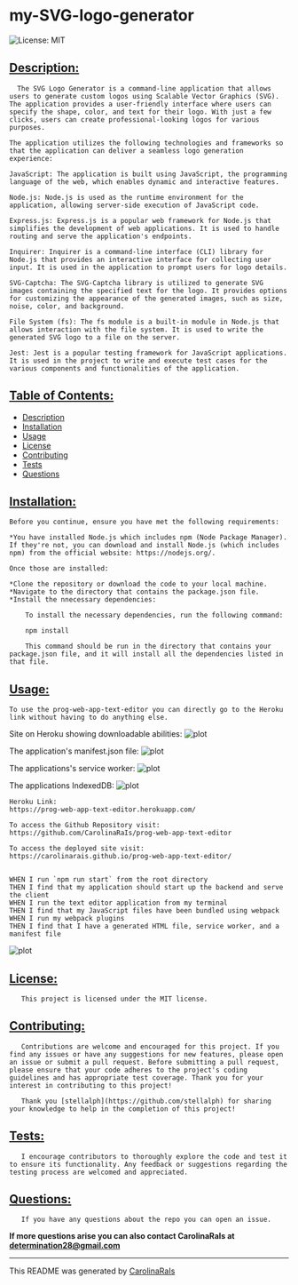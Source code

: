 # my-SVG-logo-generator

![License: MIT](https://img.shields.io/badge/License-MIT-blue.svg)

## [Description:](#description)

      The SVG Logo Generator is a command-line application that allows users to generate custom logos using Scalable Vector Graphics (SVG). The application provides a user-friendly interface where users can specify the shape, color, and text for their logo. With just a few clicks, users can create professional-looking logos for various purposes.

    The application utilizes the following technologies and frameworks so that the application can deliver a seamless logo generation experience:

    JavaScript: The application is built using JavaScript, the programming language of the web, which enables dynamic and interactive features.

    Node.js: Node.js is used as the runtime environment for the application, allowing server-side execution of JavaScript code.

    Express.js: Express.js is a popular web framework for Node.js that simplifies the development of web applications. It is used to handle routing and serve the application's endpoints.

    Inquirer: Inquirer is a command-line interface (CLI) library for Node.js that provides an interactive interface for collecting user input. It is used in the application to prompt users for logo details.

    SVG-Captcha: The SVG-Captcha library is utilized to generate SVG images containing the specified text for the logo. It provides options for customizing the appearance of the generated images, such as size, noise, color, and background.

    File System (fs): The fs module is a built-in module in Node.js that allows interaction with the file system. It is used to write the generated SVG logo to a file on the server.

    Jest: Jest is a popular testing framework for JavaScript applications. It is used in the project to write and execute test cases for the various components and functionalities of the application.


## [Table of Contents:](#table-of-contents:)
   
- [Description](#description)
- [Installation](#installation)
- [Usage](#usage)
- [License](#license)
- [Contributing](#contributing)
- [Tests](#tests)
- [Questions](#questions)
   
## [Installation:](#installation:)

    Before you continue, ensure you have met the following requirements:

    *You have installed Node.js which includes npm (Node Package Manager). If they're not, you can download and install Node.js (which includes npm) from the official website: https://nodejs.org/.

    Once those are installed:

    *Clone the repository or download the code to your local machine.
    *Navigate to the directory that contains the package.json file.
    *Install the nnecessary dependencies:

        To install the necessary dependencies, run the following command:
        
        npm install
    
        This command should be run in the directory that contains your package.json file, and it will install all the dependencies listed in that file.
    
## [Usage:](#usage:)

    To use the prog-web-app-text-editor you can directly go to the Heroku link without having to do anything else. 

Site on Heroku showing downloadable abilities:
![plot](./Assets/PWA-heroku-install.png)

The application's manifest.json file:
![plot](./Assets/PWA-install-manifest.png)

The applications's service worker:
![plot](./Assets/PWA-app-registered-service-worker.png)

The applications IndexedDB:
![plot](./Assets/PWA-app-IndexedDB.png)

    Heroku Link:
    https://prog-web-app-text-editor.herokuapp.com/ 

    To access the Github Repository visit:
    https://github.com/CarolinaRaIs/prog-web-app-text-editor

    To access the deployed site visit:
    https://carolinarais.github.io/prog-web-app-text-editor/   

    
    WHEN I run `npm run start` from the root directory
    THEN I find that my application should start up the backend and serve the client
    WHEN I run the text editor application from my terminal
    THEN I find that my JavaScript files have been bundled using webpack
    WHEN I run my webpack plugins
    THEN I find that I have a generated HTML file, service worker, and a manifest file

![plot](./Assets/PWA-npm-start.png)

## [License:](#license:)

       This project is licensed under the MIT license.
   
## [Contributing:](#contributing:)

       Contributions are welcome and encouraged for this project. If you find any issues or have any suggestions for new features, please open an issue or submit a pull request. Before submitting a pull request, please ensure that your code adheres to the project's coding guidelines and has appropriate test coverage. Thank you for your interest in contributing to this project!  

       Thank you [stellalph](https://github.com/stellalph) for sharing your knowledge to help in the completion of this project!
   
## [Tests:](#tests:)

       I encourage contributors to thoroughly explore the code and test it to ensure its functionality. Any feedback or suggestions regarding the testing process are welcomed and appreciated.
   
## [Questions:](#questions:)

       If you have any questions about the repo you can open an issue.

**If more questions arise you can also contact CarolinaRaIs at determination28@gmail.com**
   
       
------------------------------------------------------------------------------------------------
   
This README was generated by [CarolinaRaIs](https://github.com/CarolinaRaIs)